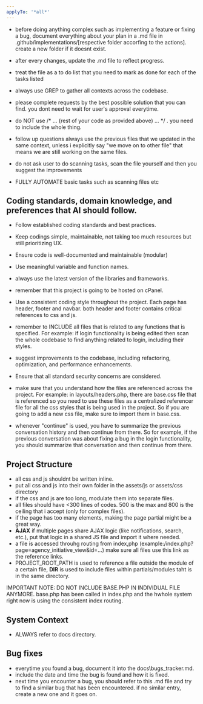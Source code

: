 ```yaml
---
applyTo: '*all*'
---
```


- before doing anything complex such as implementing a feature or fixing a bug, document everything about your plan in a .md file in .github/implementations/[respective folder accorfing to the actions]. create a new folder if it doesnt exist.

- after every changes, update the .md file to reflect progress.

- treat the file as a to do list that you need to mark as done for each of the tasks listed

- always use GREP to gather all contexts across the codebase.

- please complete requests by the best possible solution that you can find. you dont need to wait for user's approval everytime.

- do NOT use /* ... (rest of your code as provided above) ... */ . you need to include the whole thing.

- follow up questions always use the previous files that we updated in the same context, unless i explicitly say "we move on to other file" that means we are still working on the same files.

- do not ask user to do scanning tasks, scan the file yourself and then you suggest the improvements

- FULLY AUTOMATE basic tasks such as scanning files etc

## Coding standards, domain knowledge, and preferences that AI should follow.

- Follow established coding standards and best practices.

- Keep codings simple, maintainable, not taking too much resources but still prioritizing UX.

- Ensure code is well-documented and maintainable (modular)

- Use meaningful variable and function names.

- always use the latest version of the libraries and frameworks.

- remember that this project is going to be hosted on cPanel.

- Use a consistent coding style throughout the project. Each page has header, footer and navbar. both header and footer contains critical references to css and js.

- remember to INCLUDE all files that is related to any functions that is specified. For example: if login functionality is being edited then scan the whole codebase to find anything related to login, including their styles.

- suggest improvements to the codebase, including refactoring, optimization, and performance enhancements.

- Ensure that all standard security concerns are considered.

- make sure that you understand how the files are referenced across the project. For example: in layouts/headers.php, there are base.css file that is referenced so you need to use these files as a centralized referencer file for all the css styles that is being used in the project. So if you are going to add a new css file, make sure to import them in base.css.

- whenever "continue" is used, you have to summarize the previous conversation history and then continue from there. So for example, if the previous conversation was about fixing a bug in the login functionality, you should summarize that conversation and then continue from there.

## Project Structure

- all css and js shouldnt be written inline. 
- put all css and js into their own folder in the assets/js or assets/css directory
- if the css and js are too long, modulate them into separate files.
- all files should have <300 lines of codes. 500 is the max and 800 is the ceiling that i accept (only for complex files). 
- if the page has too many elements, making the page partial might be a great way.
- **AJAX** if multiple pages share AJAX logic (like notifications, search, etc.), put that logic in a shared JS file and import it where needed.
- a file is accessed throuhg routing from index,php (example:/index.php?page=agency_initiative_view&id=...) make sure all files use this link as the reference links. 
- PROJECT_ROOT_PATH is used to reference a file outside the module of a certain file, __DIR__ is used to include files within partials/modules taht is in the same directory.

IMPORTANT NOTE:  DO NOT INCLUDE BASE.PHP IN INDIVIDUAL FILE ANYMORE. base.php has been called in index.php and the hwhole system right now is using the consistent index routing.


## System Context

- ALWAYS refer to docs directory.

## Bug fixes

- everytime you found a bug, document it into the docs\bugs_tracker.md.
- include the date and time the bug is found and how it is fixed.
- next time you encounter a bug, you should refer to this .md file and try to find a similar bug that has been encountered. if no similar entry, create a new one and it goes on.
